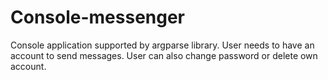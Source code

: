 # Console-messenger

Console application supported by argparse library. User needs to have an account to send messages. User can also change password or delete own account.